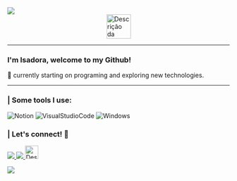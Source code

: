 <img src="https://capsule-render.vercel.app/api?text=Hi there!&animation=fadeIn&type=waving&color=gradient&height=100"/>

<!DOCTYPE html>
<html lang="en">
<head>
<meta charset="UTF-8">
<meta name="viewport" content="width=device-width, initial-scale=1.0">
<title>Centralizar Imagem</title>
<style>
  .center {
    display: flex;
    justify-content: center;
  }
</style>
</head>
<body>

<div class="center">
  <img src="https://media.giphy.com/media/nbY1wpPSoXPRieneoA/giphy.gif" width="55" alt="Descrição da Imagem">
</div>

</body>
</html>

_______________________________________________________________________________________ 

### I'm Isadora, welcome to my Github! 
👾 currently starting on programing and exploring new technologies. 
___________________________________________________________________________________________________________ 
### | Some tools I use: 
![Notion](https://img.shields.io/badge/Notion-%23000000.svg?style=for-the-badge&logo=notion&logoColor=white) ![VisualStudioCode](https://img.shields.io/badge/Visual_Studio_Code-0078D4?style=for-the-badge&logo=visual%20studio%20code&logoColor=white) ![Windows](https://img.shields.io/badge/windows-131F37?style=for-the-badge&logo=windows&logoColor=white) <br/> 
### | Let's connect! 💬 
 <a href = "mailto:isadoracoutosoares@gmail.com" alt="Gmail"> 
<img src="https://img.shields.io/badge/-Gmail-%23333?style=for-the-badge&logo=gmail&logoColor=white" target="_blank" /> </a> <a href="https://www.linkedin.com/in/isadora-couto" alt="Linkedin"> 
<img src="https://img.shields.io/badge/-LinkedIn-%230077B5?style=for-the-badge&logo=linkedin&logoColor=white" target="_blank"/> <a href="https://www.instagram.com/thvdora/"> 
  <a href="https://user-images.githubusercontent.com/46517096/166974368-9798f39f-1f46-499c-b14e-81f0a3f83a06.png">
    <img height="30" src="https://user-images.githubusercontent.com/46517096/166974368-9798f39f-1f46-499c-b14e-81f0a3f83a06.png" alt="Descrição da Imagem">
  </a>
</p>

<img src="https://capsule-render.vercel.app/api?type=waving&height=149&color=gradient&section=footer&reversal=true">
